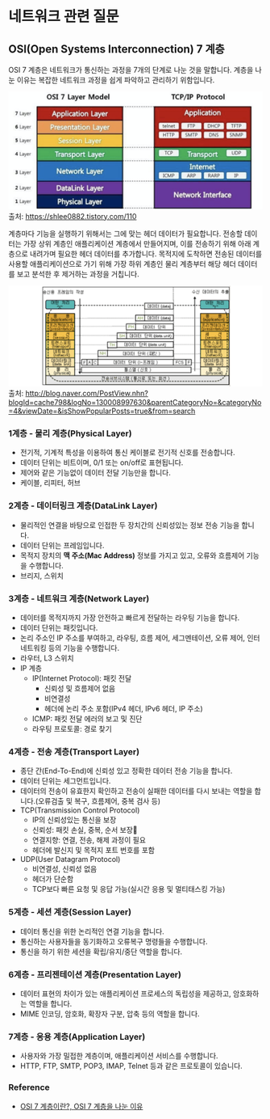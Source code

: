 # 네트워크 관련 질문

## OSI(Open Systems Interconnection) 7 계층
OSI 7 계층은 네트워크가 통신하는 과정을 7개의 단계로 나눈 것을 말합니다. 계층을 나눈 이유는 복잡한 네트워크 과정을 쉽게 파악하고 관리하기 위함입니다.

![OSI 7 계층](./images/osi_7_layers.png)
출처: <https://shlee0882.tistory.com/110>

계층마다 기능을 실행하기 위해서는 그에 맞는 헤더 데이터가 필요합니다. 전송할 데이터는 가장 상위 계층인 애플리케이션 계층에서 만들어지며, 이를 전송하기 위해 아래 계층으로 내려가며 필요한 헤더 데이터를 추가합니다. 목적지에 도착하면 전송된 데이터를 사용할 애플리케이션으로 가기 위해 가장 하위 계층인 물리 계층부터 해당 헤더 데이터를 보고 분석한 후 제거하는 과정을 거칩니다.

![OSI 7 계층 헤더](./images/osi_7_layers_header.png)
출처: <http://blog.naver.com/PostView.nhn?blogId=cache798&logNo=130008997630&parentCategoryNo=&categoryNo=4&viewDate=&isShowPopularPosts=true&from=search>

### 1계층 - 물리 계층(Physical Layer)
- 전기적, 기계적 특성을 이용하여 통신 케이블로 전기적 신호를 전송합니다.
- 데이터 단위는 비트이며, 0/1 또는 on/off로 표현됩니다.
- 제어와 같은 기능없이 데이터 전달 기능만을 합니다.
- 케이블, 리피터, 허브

### 2계층 - 데이터링크 계층(DataLink Layer)
- 물리적인 연결을 바탕으로 인접한 두 장치간의 신뢰성있는 정보 전송 기능을 합니다.
- 데이터 단위는 프레임입니다.
- 목적지 장치의 **맥 주소(Mac Address)** 정보를 가지고 있고, 오류와 흐름제어 기능을 수행합니다.
- 브리지, 스위치

### 3계층 - 네트워크 계층(Network Layer)
- 데이터를 목적지까지 가장 안전하고 빠르게 전달하는 라우팅 기능을 합니다.
- 데이터 단위는 패킷입니다.
- 논리 주소인 IP 주소를 부여하고, 라우팅, 흐름 제어, 세그멘테이션, 오류 제어, 인터네트워킹 등의 기능을 수행합니다.
- 라우터, L3 스위치
- IP 계층
    - IP(Internet Protocol): 패킷 전달
        - 신뢰성 및 흐름제어 없음
        - 비연결성
        - 헤더에 논리 주소 포함(IPv4 헤더, IPv6 헤더, IP 주소)
    - ICMP: 패킷 전달 에러의 보고 및 진단
    - 라우팅 프로토콜: 경로 찾기

### 4계층 - 전송 계층(Transport Layer)
- 종단 간(End-To-End)에 신뢰성 있고 정확한 데이터 전송 기능을 합니다.
- 데이터 단위는 세그먼트입니다.
- 데이터의 전송이 유효한지 확인하고 전송이 실패한 데이터를 다시 보내는 역할을 합니다.(오류검출 및 복구, 흐름제어, 중복 검사 등)
- TCP(Transmission Control Protocol)
    - IP의 신뢰성있는 통신을 보장
    - 신뢰성: 패킷 손실, 중복, 순서 보장
    - 연결지향: 연결, 전송, 해제 과정이 필요
    - 헤더에 발신지 및 목적지 포트 번호를 포함
- UDP(User Datagram Protocol)
    - 비연결성, 신뢰성 없음
    - 헤더가 단순함
    - TCP보다 빠른 요청 및 응답 가능(실시간 응용 및 멀티태스킹 가능)

### 5계층 - 세션 계층(Session Layer)
- 데이터 통신을 위한 논리적인 연결 기능을 합니다.
- 통신하는 사용자들을 동기화하고 오류복구 명령들을 수행합니다.
- 통신을 하기 위한 세션을 확립/유지/중단 역할을 합니다.

### 6계층 - 프리젠테이션 계층(Presentation Layer)
- 데이터 표현의 차이가 있는 애플리케이션 프로세스의 독립성을 제공하고, 암호화하는 역할을 합니다.
- MIME 인코딩, 암호화, 확장자 구분, 압축 등의 역할을 합니다.

### 7계층 - 응용 계층(Application Layer)
- 사용자와 가장 밀접한 계층이며, 애플리케이션 서비스를 수행합니다.
- HTTP, FTP, SMTP, POP3, IMAP, Telnet 등과 같은 프로토콜이 있습니다.

### Reference
- [OSI 7 계층이란?, OSI 7 계층을 나눈 이유](https://shlee0882.tistory.com/110)